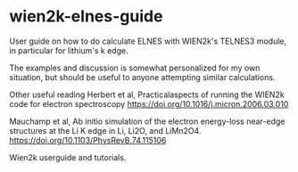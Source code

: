 # wien2k-elnes-guide


User guide on how to do calculate ELNES with WIEN2k's TELNES3 module, in particular for lithium's k edge.

The examples and discussion is somewhat personalized for my own situation, but should be useful to anyone attempting similar calculations.

Other useful reading 
Herbert et al, Practicalaspects of running the WIEN2k code for electron spectroscopy https://doi.org/10.1016/j.micron.2006.03.010


Mauchamp et al, Ab initio simulation of the electron energy-loss near-edge structures at the Li K edge in Li, Li2O, and LiMn2O4.  https://doi.org/10.1103/PhysRevB.74.115106

Wien2k userguide and tutorials.  
